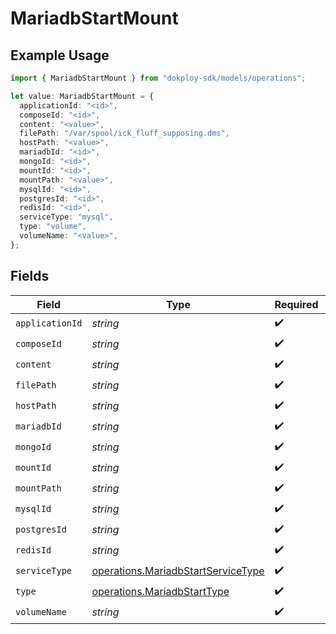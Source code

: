# MariadbStartMount

## Example Usage

```typescript
import { MariadbStartMount } from "dokploy-sdk/models/operations";

let value: MariadbStartMount = {
  applicationId: "<id>",
  composeId: "<id>",
  content: "<value>",
  filePath: "/var/spool/ick_fluff_supposing.dms",
  hostPath: "<value>",
  mariadbId: "<id>",
  mongoId: "<id>",
  mountId: "<id>",
  mountPath: "<value>",
  mysqlId: "<id>",
  postgresId: "<id>",
  redisId: "<id>",
  serviceType: "mysql",
  type: "volume",
  volumeName: "<value>",
};
```

## Fields

| Field                                                                                    | Type                                                                                     | Required                                                                                 | Description                                                                              |
| ---------------------------------------------------------------------------------------- | ---------------------------------------------------------------------------------------- | ---------------------------------------------------------------------------------------- | ---------------------------------------------------------------------------------------- |
| `applicationId`                                                                          | *string*                                                                                 | :heavy_check_mark:                                                                       | N/A                                                                                      |
| `composeId`                                                                              | *string*                                                                                 | :heavy_check_mark:                                                                       | N/A                                                                                      |
| `content`                                                                                | *string*                                                                                 | :heavy_check_mark:                                                                       | N/A                                                                                      |
| `filePath`                                                                               | *string*                                                                                 | :heavy_check_mark:                                                                       | N/A                                                                                      |
| `hostPath`                                                                               | *string*                                                                                 | :heavy_check_mark:                                                                       | N/A                                                                                      |
| `mariadbId`                                                                              | *string*                                                                                 | :heavy_check_mark:                                                                       | N/A                                                                                      |
| `mongoId`                                                                                | *string*                                                                                 | :heavy_check_mark:                                                                       | N/A                                                                                      |
| `mountId`                                                                                | *string*                                                                                 | :heavy_check_mark:                                                                       | N/A                                                                                      |
| `mountPath`                                                                              | *string*                                                                                 | :heavy_check_mark:                                                                       | N/A                                                                                      |
| `mysqlId`                                                                                | *string*                                                                                 | :heavy_check_mark:                                                                       | N/A                                                                                      |
| `postgresId`                                                                             | *string*                                                                                 | :heavy_check_mark:                                                                       | N/A                                                                                      |
| `redisId`                                                                                | *string*                                                                                 | :heavy_check_mark:                                                                       | N/A                                                                                      |
| `serviceType`                                                                            | [operations.MariadbStartServiceType](../../models/operations/mariadbstartservicetype.md) | :heavy_check_mark:                                                                       | N/A                                                                                      |
| `type`                                                                                   | [operations.MariadbStartType](../../models/operations/mariadbstarttype.md)               | :heavy_check_mark:                                                                       | N/A                                                                                      |
| `volumeName`                                                                             | *string*                                                                                 | :heavy_check_mark:                                                                       | N/A                                                                                      |